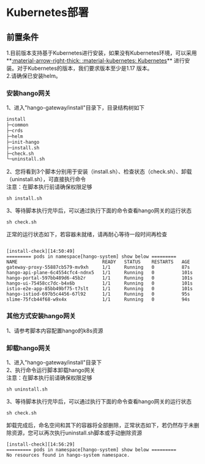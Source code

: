 # Kubernetes部署

## 前置条件

1.目前版本支持基于Kubernetes进行安装，如果没有Kubernetes环境，可以采用**[:material-arrow-right-thick: :material-kubernetes: Kubernetes](https://minikube.sigs.k8s.io/docs/start/)** 进行安装。对于Kubernetes的版本，我们要求版本至少是1.17 版本。\
2.请确保已安装helm。

### 安装hango网关

1、进入"hango-gateway/install"目录下，目录结构树如下
```xml
install
├─common
├─crds
├─helm
├─init-hango
├─install.sh
├─check.sh
└─uninstall.sh
```
2、您将看到3个脚本分别用于安装（install.sh）、检查状态（check.sh）、卸载（uninstall.sh），可直接执行命令\
注意：在脚本执行前请确保权限足够
```shell
sh install.sh
```
3、等待脚本执行完毕后，可以通过执行下面的命令查看hango网关的运行状态
```shell
sh check.sh
```
正常的运行状态如下，若容器未就绪，请再耐心等待一段时间再检查
```shell

[install-check][14:50:49]
========= pods in namespace[hango-system] show below =========
NAME                               READY   STATUS    RESTARTS   AGE
gateway-proxy-55887cb579-mv9xh     1/1     Running   0          87s
hango-api-plane-6c4554cfc4-ndnx5   1/1     Running   0          101s
hango-portal-597bb489d6-45b2r      1/1     Running   0          101s
hango-ui-75458cc7dc-b4x6b          1/1     Running   0          101s
istio-e2e-app-85bb49bf75-t7slt     1/1     Running   0          101s
hango-istiod-697b5c4456-67l92      1/1     Running   0          95s
slime-75fcb44f68-w9x4x             1/1     Running   0          94s
```

### 其他方式安装hango网关

1、请参考脚本内容配置hango的k8s资源

### 卸载hango网关

1、进入"hango-gateway/install"目录下\
2、执行命令运行脚本卸载hango网关\
注意：在脚本执行前请确保权限足够
```shell
sh uninstall.sh
```
3、等待脚本执行完毕后，可以通过执行下面的命令查看hango网关的运行状态
```shell
sh check.sh
```
卸载完成后，命名空间和其下的容器将全部删除，正常状态如下，若仍然存于未删除资源，您可以再次执行uninstall.sh脚本或手动删除资源
```shell
[install-check][14:56:29]
========= pods in namespace[hango-system] show below =========
No resources found in hango-system namespace.
```